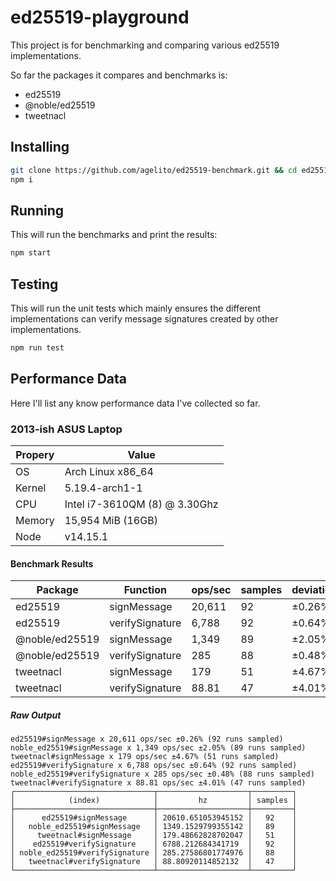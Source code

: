 # ed25519-playground

This project is for benchmarking and comparing various ed25519 implementations. 

So far the packages it compares and benchmarks is:
- ed25519
- @noble/ed25519
- tweetnacl

## Installing

```sh
git clone https://github.com/agelito/ed25519-benchmark.git && cd ed25519-benchmark
npm i
```

## Running
This will run the benchmarks and print the results:

```sh
npm start
```

## Testing
This will run the unit tests which mainly ensures the different implementations can verify
message signatures created by other implementations.

```sh
npm run test
```

## Performance Data
Here I'll list any know performance data I've collected so far.

### 2013-ish ASUS Laptop

| Propery | Value |
|---------|-------|
| OS | Arch Linux x86_64 |
| Kernel | 5.19.4-arch1-1|
| CPU | Intel i7-3610QM (8) @ 3.30Ghz |
| Memory | 15,954 MiB (16GB) |
| Node | v14.15.1 |

#### Benchmark Results
| Package | Function | ops/sec | samples | deviation |
|---------|----------|---------|---------|-----------|
| ed25519 | signMessage | 20,611 | 92 | ±0.26% |
| ed25519 | verifySignature| 6,788 | 92 | ±0.64% |
| @noble/ed25519 | signMessage | 1,349 | 89 | ±2.05% |
| @noble/ed25519 | verifySignature | 285 | 88 | ±0.48% |
| tweetnacl | signMessage | 179 | 51 | ±4.67% |
| tweetnacl | verifySignature | 88.81 | 47 | ±4.01%  |

##### Raw Output

```
ed25519#signMessage x 20,611 ops/sec ±0.26% (92 runs sampled)
noble_ed25519#signMessage x 1,349 ops/sec ±2.05% (89 runs sampled)
tweetnacl#signMessage x 179 ops/sec ±4.67% (51 runs sampled)
ed25519#verifySignature x 6,788 ops/sec ±0.64% (92 runs sampled)
noble_ed25519#verifySignature x 285 ops/sec ±0.48% (88 runs sampled)
tweetnacl#verifySignature x 88.81 ops/sec ±4.01% (47 runs sampled)
┌───────────────────────────────┬────────────────────┬─────────┐
│            (index)            │         hz         │ samples │
├───────────────────────────────┼────────────────────┼─────────┤
│      ed25519#signMessage      │ 20610.651053945152 │   92    │
│   noble_ed25519#signMessage   │ 1349.1529799355142 │   89    │
│     tweetnacl#signMessage     │ 179.48662828702047 │   51    │
│    ed25519#verifySignature    │ 6788.212684341719  │   92    │
│ noble_ed25519#verifySignature │ 285.27586801774976 │   88    │
│   tweetnacl#verifySignature   │ 88.80920114852132  │   47    │
└───────────────────────────────┴────────────────────┴─────────┘
```